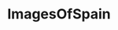 ---
title: ImagesOfSpain
crosslinks:
- imagesofnetwork
- pics
- EarthPorn
- europe
- travel
- spain
- Barcelona
- ArchitecturePorn
- VillagePorn
- CityPorn
- mildlyinteresting
- itookapicture
- SpainPics
- funny
- ruralporn
- castles
- whatsthisplant
- food
- OldSchoolCool
- Madrid
---
